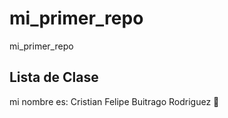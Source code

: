 # mi_primer_repo

mi_primer_repo

## Lista de Clase

mi nombre es: Cristian Felipe Buitrago Rodriguez 🤔
